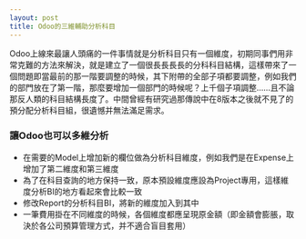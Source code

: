 ```yaml
---
layout: post
title: Odoo的三維輔助分析科目
---
```


Odoo上線來最讓人頭痛的一件事情就是分析科目只有一個維度，初期同事們用非常克難的方法來解決，就是建立了一個很長長長長的分科科目結構，這樣帶來了一個問題即當最前的那一階要調整的時候，其下附帶的全部子項都要調整，例如我們的部門放在了第一階，那麼要增加一個部門的時候呢？上千個子項調整……且不論那反人類的科目結構長度了。中間曾經有研究過那傳說中在8版本之後就不見了的預分配分析科目組，很遺憾并無法滿足需求。

### 讓Odoo也可以多維分析

* 在需要的Model上增加新的欄位做為分析科目維度，例如我們是在Expense上增加了第二維度和第三維度
* 為了在科目查詢的地方保持一致，原本預設維度應設為Project專用，這樣維度分析BI的地方看起來會比較一致
* 修改Report的分析科目BI，將新的維度加入到其中
* 一筆費用掛在不同維度的時候，各個維度都應呈現原金額（即金額會膨脹，取決於各公司預算管理方式，并不適合盲目套用）
